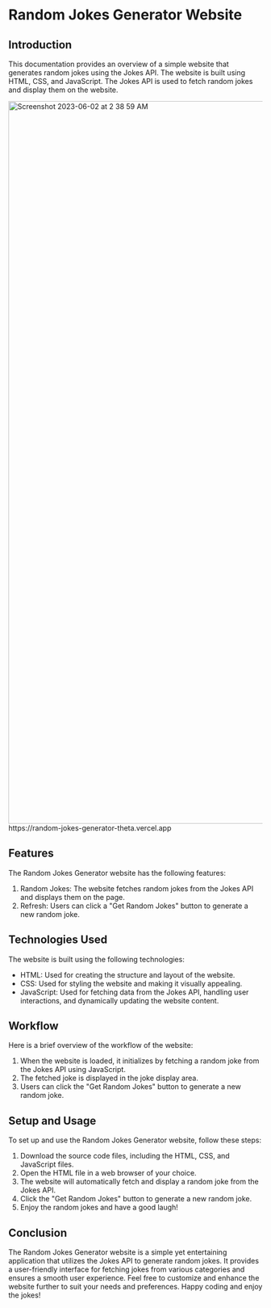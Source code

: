 # Random Jokes Generator Website

## Introduction

This documentation provides an overview of a simple website that generates random jokes using the Jokes API. The website is built using HTML, CSS, and JavaScript. The Jokes API is used to fetch random jokes and display them on the website.

<img width="1431" alt="Screenshot 2023-06-02 at 2 38 59 AM" src="https://github.com/roktim32/random-jokes-generator/assets/57640212/b6cbb0fc-5d63-49b6-bd18-570dd87fe0b5">
https://random-jokes-generator-theta.vercel.app

## Features

The Random Jokes Generator website has the following features:

1. Random Jokes: The website fetches random jokes from the Jokes API and displays them on the page.
2. Refresh: Users can click a "Get Random Jokes" button to generate a new random joke.

## Technologies Used

The website is built using the following technologies:

- HTML: Used for creating the structure and layout of the website.
- CSS: Used for styling the website and making it visually appealing.
- JavaScript: Used for fetching data from the Jokes API, handling user interactions, and dynamically updating the website content.

## Workflow

Here is a brief overview of the workflow of the website:

1. When the website is loaded, it initializes by fetching a random joke from the Jokes API using JavaScript.
2. The fetched joke is displayed in the joke display area.
3. Users can click the "Get Random Jokes" button to generate a new random joke.

## Setup and Usage

To set up and use the Random Jokes Generator website, follow these steps:

1. Download the source code files, including the HTML, CSS, and JavaScript files.
2. Open the HTML file in a web browser of your choice.
3. The website will automatically fetch and display a random joke from the Jokes API.
4. Click the "Get Random Jokes" button to generate a new random joke.
5. Enjoy the random jokes and have a good laugh!

## Conclusion

The Random Jokes Generator website is a simple yet entertaining application that utilizes the Jokes API to generate random jokes. It provides a user-friendly interface for fetching jokes from various categories and ensures a smooth user experience. Feel free to customize and enhance the website further to suit your needs and preferences. Happy coding and enjoy the jokes!

